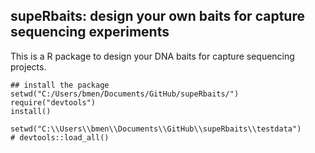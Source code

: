 ## supeRbaits: design your own baits for capture sequencing experiments
This is a R package to design your DNA baits for capture sequencing projects. 

```
## install the package
setwd("C:/Users/bmen/Documents/GitHub/supeRbaits/")
require("devtools")
install()

setwd("C:\\Users\\bmen\\Documents\\GitHub\\supeRbaits\\testdata")
# devtools::load_all()
```
